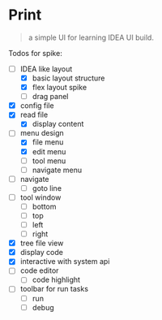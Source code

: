 # Print

> a simple UI for learning IDEA UI build.

Todos for spike:

 - [ ] IDEA like layout
    - [x] basic layout structure
    - [x] flex layout spike
    - [ ] drag panel
 - [x] config file
 - [x] read file
     - [x] display content
 - [ ] menu design
     - [x] file menu
     - [x] edit menu
     - [ ] tool menu
     - [ ] navigate menu
 - [ ] navigate
     - [ ] goto line
 - [ ] tool window
     - [ ] bottom
     - [ ] top
     - [ ] left
     - [ ] right
 - [x] tree file view
 - [x] display code
 - [x] interactive with system api
 - [ ] code editor
    - [ ] code highlight
 - [ ] toolbar for run tasks
     - [ ] run
     - [ ] debug
